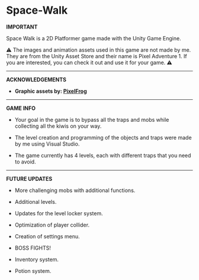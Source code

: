 # Space-Walk

**IMPORTANT**

Space Walk is a 2D Platformer game made with the Unity Game Engine.

⚠️ The images and animation assets used in this game are not made by me. They are from the Unity Asset Store and their name is Pixel Adventure 1. If you are interested, you can check it out and use it for your game. ⚠️

---------------------------------------

**ACKNOWLEDGEMENTS**

- **Graphic assets by: [PixelFrog](https://pixelfrog-assets.itch.io/)**
 
---------------------------------------

**GAME INFO**

- Your goal in the game is to bypass all the traps and mobs while collecting all the kiwis on your way.
 
- The level creation and programming of the objects and traps were made by me using Visual Studio.
 
- The game currently has 4 levels, each with different traps that you need to avoid.

--------------------------------------

**FUTURE UPDATES**

- More challenging mobs with additional functions.
 
- Additional levels.
 
- Updates for the level locker system.
 
- Optimization of player collider.
 
- Creation of settings menu.
 
- BOSS FIGHTS!
 
- Inventory system.
 
- Potion system.
